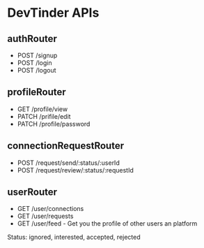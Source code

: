   # DevTinder APIs
## authRouter
- POST /signup
- POST /login
- POST /logout
## profileRouter
- GET /profile/view
- PATCH /prifile/edit
- PATCH /profile/password
## connectionRequestRouter
- POST /request/send/:status/:userId
- POST /request/review/:status/:requestId

## userRouter
- GET /user/connections
- GET /user/requests
- GET /user/feed - Get you the profile of other users an platform

Status: ignored, interested, accepted, rejected